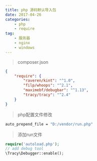 ```yaml
---
title: php 源码默认导入包
date: 2017-04-26
categories:
    - php
    - require
tag:
    - 服务器
    - nginx
    - windows
---
```

<!--more-->

>composer.json

```json
{
    "require": {
        "raveren/kint": "^1.0",
        "filp/whoops": "^2.1",
        "maximebf/debugbar": "^1.13",
        "tracy/tracy": "^2.4"
    }
}
```

>php配置文件修改

```bash
auto_prepend_file = "D:/vendor/run.php"
```

>添加run文件

```php
require('autoload.php');
// add debug tool
\Tracy\Debugger::enable();
```
